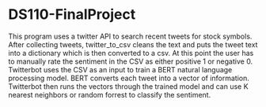 # DS110-FinalProject
This program uses a twitter API to search recent tweets for stock symbols. 
After collecting tweets, twitter_to_csv cleans the text and puts the tweet text into a dictionary which is then converted to a csv.
At this point the user has to manually rate the sentiment in the CSV as either positive 1 or negative 0.
Twitterbot uses the CSV as an input to train a BERT natural language processing model.
BERT converts each tweet into a vector of information.
Twitterbot then runs the vectors through the trained model and can use K nearest neighbors or random forrest to classify the sentiment.